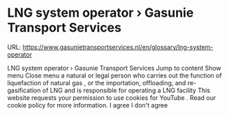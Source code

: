 # LNG system operator › Gasunie Transport Services

URL: https://www.gasunietransportservices.nl/en/glossary/lng-system-operator

LNG system operator › Gasunie Transport Services
Jump to content
Show menu
Close menu
a natural or legal person who carries out the function of liquefaction of natural
gas
, or the importation, offloading, and re-gasification of LNG and is responsible for operating a
LNG facility
This website requests your permission to use cookies for
YouTube
. Read our
cookie policy
for more information.
I agree
I don't agree